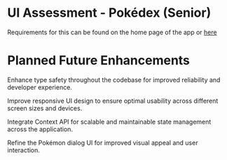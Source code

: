 # UI Assessment - Pokédex (Senior)

Requirements for this can be found on the home page of the app or [here](./src/README.md)

# Planned Future Enhancements

Enhance type safety throughout the codebase for improved reliability and developer experience.

Improve responsive UI design to ensure optimal usability across different screen sizes and devices.

Integrate Context API for scalable and maintainable state management across the application.

Refine the Pokémon dialog UI for improved visual appeal and user interaction.
